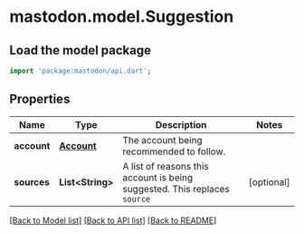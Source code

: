 # mastodon.model.Suggestion

## Load the model package
```dart
import 'package:mastodon/api.dart';
```

## Properties
Name | Type | Description | Notes
------------ | ------------- | ------------- | -------------
**account** | [**Account**](Account.md) | The account being recommended to follow. | 
**sources** | **List&lt;String&gt;** | A list of reasons this account is being suggested. This replaces `source` | [optional] 

[[Back to Model list]](../README.md#documentation-for-models) [[Back to API list]](../README.md#documentation-for-api-endpoints) [[Back to README]](../README.md)


